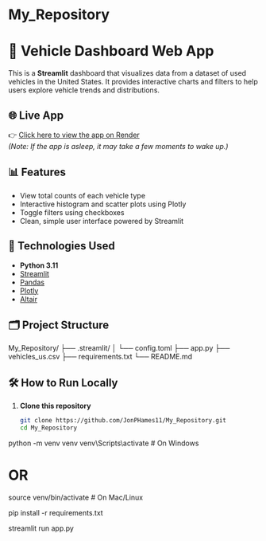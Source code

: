 # My_Repository
# 🚗 Vehicle Dashboard Web App

This is a **Streamlit** dashboard that visualizes data from a dataset of used vehicles in the United States. It provides interactive charts and filters to help users explore vehicle trends and distributions.

## 🌐 Live App

👉 [Click here to view the app on Render](https://my-repository-4-xmud.onrender.com/)  
*(Note: If the app is asleep, it may take a few moments to wake up.)*

## 📊 Features

- View total counts of each vehicle type
- Interactive histogram and scatter plots using Plotly
- Toggle filters using checkboxes
- Clean, simple user interface powered by Streamlit

## 🧰 Technologies Used

- **Python 3.11**
- [Streamlit](https://streamlit.io)
- [Pandas](https://pandas.pydata.org)
- [Plotly](https://plotly.com)
- [Altair](https://altair-viz.github.io)

## 🗂️ Project Structure
My_Repository/ ├── .streamlit/ │ └── config.toml ├── app.py ├── vehicles_us.csv ├── requirements.txt └── README.md


## 🛠️ How to Run Locally

1. **Clone this repository**
   ```bash
   git clone https://github.com/JonPHames11/My_Repository.git
   cd My_Repository

python -m venv venv
venv\Scripts\activate       # On Windows
# OR
source venv/bin/activate    # On Mac/Linux

pip install -r requirements.txt

streamlit run app.py
